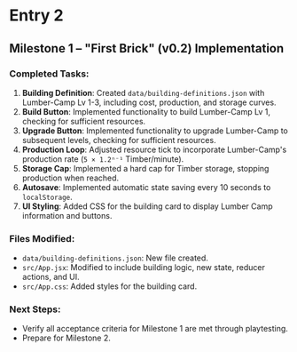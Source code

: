 # Entry 2

## Milestone 1 – "First Brick" (v0.2) Implementation

### Completed Tasks:
1. **Building Definition**: Created `data/building-definitions.json` with Lumber-Camp Lv 1-3, including cost, production, and storage curves.
2. **Build Button**: Implemented functionality to build Lumber-Camp Lv 1, checking for sufficient resources.
3. **Upgrade Button**: Implemented functionality to upgrade Lumber-Camp to subsequent levels, checking for sufficient resources.
4. **Production Loop**: Adjusted resource tick to incorporate Lumber-Camp's production rate (`5 × 1.2ⁿ⁻¹` Timber/minute).
5. **Storage Cap**: Implemented a hard cap for Timber storage, stopping production when reached.
6. **Autosave**: Implemented automatic state saving every 10 seconds to `localStorage`.
7. **UI Styling**: Added CSS for the building card to display Lumber Camp information and buttons.

### Files Modified:
- `data/building-definitions.json`: New file created.
- `src/App.jsx`: Modified to include building logic, new state, reducer actions, and UI.
- `src/App.css`: Added styles for the building card.

### Next Steps:
- Verify all acceptance criteria for Milestone 1 are met through playtesting.
- Prepare for Milestone 2.